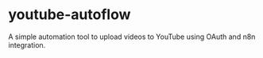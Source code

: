 # youtube-autoflow
A simple automation tool to upload videos to YouTube using OAuth and n8n integration.
